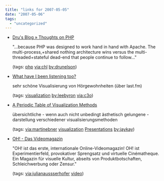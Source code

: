 ```yaml
---
title: "links for 2007-05-05"
date: "2007-05-06"
tags: 
  - "uncategorized"
---
```


- [Dru's Blog » Thoughts on PHP](http://www.xxeo.com/archives/2007/03/16/thoughts-on-php.html)
    
    "...because PHP was designed to work hand in hand with Apache. The multi-process,+shared nothing architecture wins versus the multi-threaded+stateful dead-end that people continue to follow..."
    
    (tags: [php](http://del.icio.us/heinzwittenbrink/php) [via:chl](http://del.icio.us/heinzwittenbrink/via:chl) [by:drunelson](http://del.icio.us/heinzwittenbrink/by:drunelson))
    
- [What have I been listening too?](http://megamu.com/lastfm/)
    
    sehr schöne Visualisierung von Hörgewohnheiten (über last.fm)
    
    (tags: [visualization](http://del.icio.us/heinzwittenbrink/visualization) [by:leebyron](http://del.icio.us/heinzwittenbrink/by:leebyron) [via:c3o](http://del.icio.us/heinzwittenbrink/via:c3o))
    
- [A Periodic Table of Visualization Methods](http://www.visual-literacy.org/periodic_table/periodic_table.html#)
    
    übersichtliche - wenn auch nicht unbedingt ästhetisch gelungene - darstellung verschiedener visualisierungsmethoden
    
    (tags: [via:martinebner](http://del.icio.us/heinzwittenbrink/via:martinebner) [visualization](http://del.icio.us/heinzwittenbrink/visualization) [Presentations](http://del.icio.us/heinzwittenbrink/Presentations) [by:jaykay](http://del.icio.us/heinzwittenbrink/by:jaykay))
    
- [OH! - Das Videomagazin](http://www.ohtv.de/)
    
    "OH! ist das erste, internationale Online-Videomagazin! OH! ist Experimentierfeld, provokativer Sprengsatz und virtuelle Cinématheque. Ein Magazin für visuelle Kultur, abseits von Produktbotschaften, Schleichwerbung oder Zensur."
    
    (tags: [via:julianaussserhofer](http://del.icio.us/heinzwittenbrink/via:julianaussserhofer) [video](http://del.icio.us/heinzwittenbrink/video))
